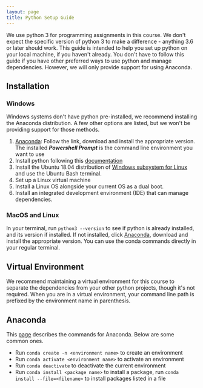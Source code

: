```yaml
---
layout: page
title: Python Setup Guide
---
```


We use python 3 for programming assignments in this course. We don't expect the specific version of python 3 to make a difference - anything 3.6 or later should work. This guide is intended to help you set up python on your local machine, if you haven't already. You don't have to follow this guide if you have other preferred ways to use python and manage dependencies. However, we will only provide support for using Anaconda.

## Installation
### Windows
Windows systems don't have python pre-installed, we recommend installing the Anaconda distribution. A few other options are listed, but we won't be providing support for those methods.
1. [Anaconda](https://www.anaconda.com/distribution/): Follow the link, download and install the appropriate version. The installed ***Powershell Prompt*** is the command line environment you want to use
2. Install python following this [documentation](https://docs.python.org/3/using/windows.html)
3. Install the Ubuntu 18.04 distribution of [Windows subsystem for Linux](https://docs.microsoft.com/en-us/windows/wsl/install-win10) and use the Ubuntu Bash terminal.
4. Set up a Linux virtual machine
5. Install a Linux OS alongside your current OS as a dual boot.
6. Install an integrated development environment (IDE) that can manage dependencies.

### MacOS and Linux
In your terminal, run `python3 --version` to see if python is already installed, and its version if installed. If not installed, click [Anaconda](https://www.anaconda.com/distribution/), download and install the appropriate version. You can use the conda commands directly in your regular terminal.

## Virtual Environment
We recommend maintaining a virtual environment for this course to separate the dependencies from your other python projects, though it's not required. When you are in a virtual environment, your command line path is prefixed by the environment name in parenthesis.

## Anaconda
This [page](https://docs.conda.io/projects/conda/en/latest/commands.html) describes the commands for Anaconda. Below are some common ones.
- Run `conda create -n <environment name>` to create an environment
- Run `conda activate <environment name>` to activate an environment
- Run `conda deactivate` to deactivate the current environment
- Run `conda install <package name>` to install a package, run `conda install --file=<filename>` to install packages listed in a file
